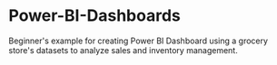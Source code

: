 # Power-BI-Dashboards
Beginner's example for creating Power BI Dashboard using a grocery store's datasets to analyze sales and inventory management.
